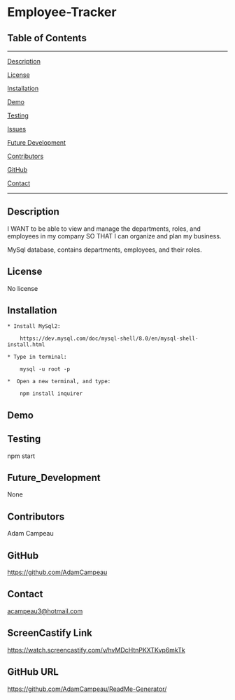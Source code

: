 # Employee-Tracker

## Table of Contents
--------------------------------------
[Description](#Description)

[License](#License)

[Installation](#Installation)

[Demo](#Demo)

[Testing](#Testing)

[Issues](#Issues)

[Future Development](#Future_Development)

[Contributors](#Contributors)

[GitHub](#GitHub)

[Contact](#Contact)


--------------------------------------

## Description

I WANT to be able to view and manage the departments, roles, and employees in my company
SO THAT I can organize and plan my business.

MySql database, contains departments, employees, and their roles.

## License

No license

## Installation

    * Install MySql2: 
        
        https://dev.mysql.com/doc/mysql-shell/8.0/en/mysql-shell-install.html

    * Type in terminal: 

        mysql -u root -p

    *  Open a new terminal, and type: 

        npm install inquirer

## Demo


## Testing

npm start

## Future_Development
None

## Contributors
Adam Campeau

## GitHub
https://github.com/AdamCampeau

## Contact
acampeau3@hotmail.com

## ScreenCastify Link
https://watch.screencastify.com/v/hvMDcHtnPKXTKvp6mkTk

## GitHub URL
https://github.com/AdamCampeau/ReadMe-Generator/
